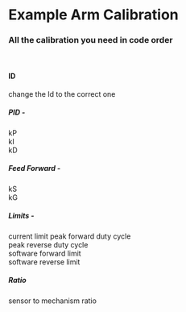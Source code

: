 # Example Arm Calibration
### All the calibration you need in code order

<br/>

#### ID

change the Id to the correct one

##### PID -

kP  
kI   
kD  

##### Feed Forward - 

kS   
kG

##### Limits -

current limit
peak forward duty cycle   
peak reverse duty cycle   
software forward limit   
software reverse limit   

##### Ratio
sensor to mechanism ratio
